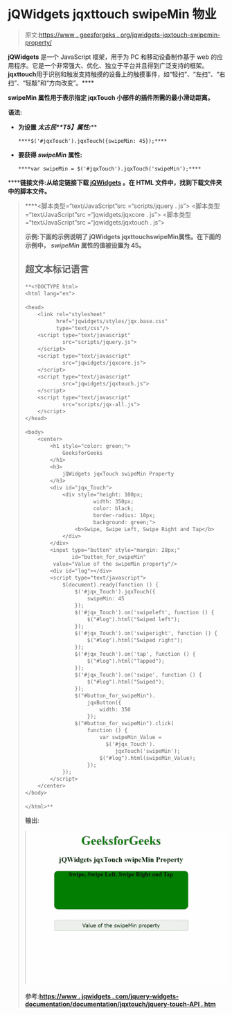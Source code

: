 # jQWidgets jqxttouch swipeMin 物业

> 原文:[https://www . geesforgeks . org/jqwidgets-jqxtouch-swipemin-property/](https://www.geeksforgeeks.org/jqwidgets-jqxtouch-swipemin-property/)

**jQWidgets** 是一个 JavaScript 框架，用于为 PC 和移动设备制作基于 web 的应用程序。它是一个非常强大、优化、独立于平台并且得到广泛支持的框架。****jqxttouch****用于识别和触发支持触摸的设备上的触摸事件，如“轻扫”、“左扫”、“右扫”、“轻敲”和“方向改变”。****

******swipeMin** **属性**用于表示指定 jqxTouch 小部件的插件所需的最小滑动距离。****

******语法:******

*   ****为设置 *太古民**T5】属性:*******

    ```
    ****$('#jqxTouch').jqxTouch({swipeMin: 45});****
    ```

*   ******要获得 *swipeMin* 属性:******

    ```
    ****var swipeMin = $('#jqxTouch').jqxTouch('swipeMin');****
    ```

********链接文件:**从给定链接下载 [jQWidgets](https://www.jqwidgets.com/download/) 。在 HTML 文件中，找到下载文件夹中的脚本文件。******

> <link rel="”stylesheet”" href="”jqwidgets/styles/jqx.base.css”" type="”text/css”"> ****<脚本类型=“text/JavaScript”src =“scripts/jquery . js”></脚本>
> <脚本类型=“text/JavaScript”src =“jqwidgets/jqxcore . js”></脚本>
> <脚本类型=“text/JavaScript”src =“jqwidgets/jqxtouch . js”></脚本****

******示例:**下面的示例说明了 jQWidgets jqxttouch**swipeMin**属性。在下面的示例中， *swipeMin* 属性的值被设置为 45。****

## ****超文本标记语言****

```
**<!DOCTYPE html>
<html lang="en">

<head>
    <link rel="stylesheet" 
          href="jqwidgets/styles/jqx.base.css" 
          type="text/css"/>
    <script type="text/javascript" 
            src="scripts/jquery.js">
    </script>
    <script type="text/javascript" 
            src="jqwidgets/jqxcore.js">
    </script>
    <script type="text/javascript" 
            src="jqwidgets/jqxtouch.js">
    </script>
    <script type="text/javascript" 
            src="scripts/jqx-all.js">
    </script>
</head>

<body>
    <center>
        <h1 style="color: green;">
            GeeksforGeeks
        </h1>
        <h3>
            jQWidgets jqxTouch swipeMin Property
        </h3>
        <div id="jqx_Touch">
            <div style="height: 100px; 
                      width: 350px;
                      color: black; 
                      border-radius: 10px;
                      background: green;">
                <b>Swipe, Swipe Left, Swipe Right and Tap</b>
            </div>
        </div>
        <input type="button" style="margin: 28px;"
               id="button_for_swipeMin"
         value="Value of the swipeMin property"/>
        <div id="log"></div>
        <script type="text/javascript">
            $(document).ready(function () {
                $('#jqx_Touch').jqxTouch({
                    swipeMin: 45
                });
                $('#jqx_Touch').on('swipeleft', function () {
                    $("#log").html("Swiped left");
                });
                $('#jqx_Touch').on('swiperight', function () {
                    $("#log").html("Swiped right");
                });
                $('#jqx_Touch').on('tap', function () {
                    $("#log").html("Tapped");
                });
                $('#jqx_Touch').on('swipe', function () {
                    $("#log").html("Swiped");
                });
                $("#button_for_swipeMin").
                    jqxButton({
                        width: 350
                    });
                $("#button_for_swipeMin").click(
                    function () {
                        var swipeMin_Value =
                          $('#jqx_Touch').
                             jqxTouch('swipeMin');
                        $("#log").html(swipeMin_Value);
                    });
            });
        </script>
    </center>
</body>

</html>**
```

******输出:******

****![](img/b4c4872daf73e92f9b2009a32279607e.png)****

******参考:**[https://www . jqwidgets . com/jquery-widgets-documentation/documentation/jqxtouch/jquery-touch-API . htm](https://www.jqwidgets.com/jquery-widgets-documentation/documentation/jqxtouch/jquery-touch-api.htm)****